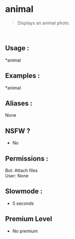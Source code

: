 # animal

> Displays an animal photo.

<br>

## Usage :

*animal

## Examples :

*animal

## Aliases :

None

## NSFW ?

- No

## Permissions :

Bot: Attach files
<br>
User: None

## Slowmode :

- 5 seconds

## Premium Level

- No premium
